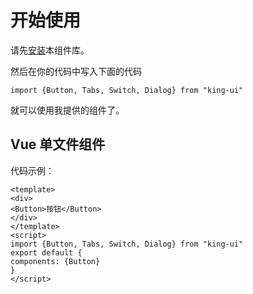 # 开始使用
请先[安装](#/doc/install)本组件库。

然后在你的代码中写入下面的代码

```
import {Button, Tabs, Switch, Dialog} from "king-ui"
```

就可以使用我提供的组件了。

## Vue 单文件组件

代码示例：

```
<template>
<div>
<Button>按钮</Button>
</div>
</template>
<script>
import {Button, Tabs, Switch, Dialog} from "king-ui"
export default {
components: {Button}
}
</script>
```